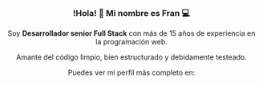 <h3 align="center">!Hola! 👋 Mi nombre es Fran 💻</h3>

<p align="center">Soy <strong>Desarrollador senior Full Stack</strong> con más de 15 años de experiencia en la programación web.</p>

<p align="center">Amante del código limpio, bien estructurado y debidamente testeado.</p>

<p align="center">Puedes ver mi perfil más completo en:<br />
  <a href="https://www.linkedin.com/in/fnortes" target="_blank"><img width="34" src="https://user-images.githubusercontent.com/10447789/109843751-b40bdd80-7c4b-11eb-8f8e-3b0831c7d791.png" alt="LI-In-Bug" style="zoom:5%;" /></a>
</p>

